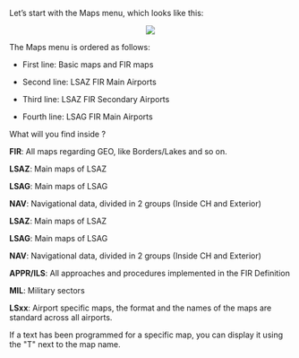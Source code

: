Let’s start with the Maps menu, which looks like this:

<p align="center">
  <img src="maps.png">
</p>
The Maps menu is ordered as follows:

-	First line: Basic maps and FIR maps

-	Second line: LSAZ FIR Main Airports

-	Third line: LSAZ FIR Secondary Airports

-	Fourth line: LSAG FIR Main Airports


What will you find inside ?

**FIR**: All maps regarding GEO, like Borders/Lakes and so on.

**LSAZ**:  Main maps of LSAZ

**LSAG**:  Main maps of LSAG

**NAV**:  Navigational data, divided in 2 groups (Inside CH and Exterior)

**LSAZ**: Main maps of LSAZ

**LSAG**: Main maps of LSAG

**NAV**: Navigational data, divided in 2 groups (Inside CH and Exterior)

**APPR/ILS**: All approaches and procedures implemented in the FIR Definition

**MIL**: Military sectors

**LSxx**: Airport specific maps, the format and the names of the maps are standard across all airports.


If a text has been programmed for a specific map, you can display it using the "T" next to the map name.